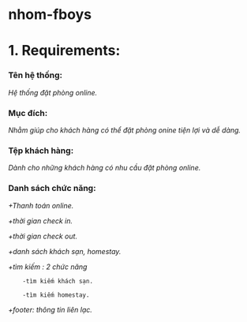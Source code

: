 # nhom-fboys

# 1. Requirements:
### Tên hệ thống:  
_Hệ thống đặt phòng online._
### Mục đích:
_Nhằm giúp cho khách hàng có thể đặt phòng onine tiện lợi và dễ dàng._
### Tệp khách hàng: ### 
_Dành cho những khách hàng có nhu cầu đặt phòng online._
### Danh sách chức năng:  
_+Thanh toán online._

_+thời gian check in._

_+thời gian check out._

_+danh sách khách sạn, homestay._

_+tìm kiếm : 2 chức năng_

        -tìm kiếm khách sạn.
  
        -tìm kiếm homestay.
  
_+footer: thông tin liên lạc._ 

